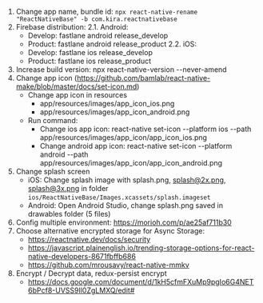 1. Change app name, bundle id: `npx react-native-rename "ReactNativeBase" -b com.kira.reactnativebase`
2. Firebase distribution:
   2.1. Android:
    - Develop: fastlane android release_develop
    - Product: fastlane android release_product
      2.2. iOS:
    - Develop: fastlane ios release_develop
    - Product: fastlane ios release_product
3. Increase build version: npx react-native-version --never-amend
4. Change app icon (https://github.com/bamlab/react-native-make/blob/master/docs/set-icon.md)
    - Change app icon in resources
        - app/resources/images/app_icon_ios.png
        - app/resources/images/app_icon_android.png
    - Run command:
        - Change ios app icon: react-native set-icon --platform ios --path app/resources/images/app_icon/app_icon_ios.png
        - Change android app icon: react-native set-icon --platform android --path app/resources/images/app_icon/app_icon_android.png
5. Change splash screen
    - iOS: Change splash image with splash.png, splash@2x.png, splash@3x.png in folder `ios/ReactNativeBase/Images.xcassets/splash.imageset`
    - Android: Open Android Studio, change splash.png saved in drawables folder (5 files)
6. Config multiple environment: https://morioh.com/p/ae25af711b30
7. Choose alternative encrypted storage for Async Storage:
    - https://reactnative.dev/docs/security
    - https://javascript.plainenglish.io/trending-storage-options-for-react-native-developers-8671fbffb686
    - https://github.com/mrousavy/react-native-mmkv
8. Encrypt / Decrypt data, redux-persist encrypt
    - https://docs.google.com/document/d/1kH5cfmFXuMp9pgIo6G4NET6bPcf8-UVSS9Il0ZgLMXQ/edit#
